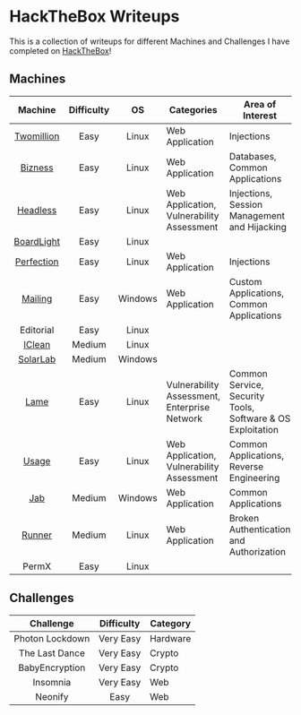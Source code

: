 # HackTheBox Writeups

This is a collection of writeups for different Machines and Challenges I have completed on [HackTheBox](https://www.hackthebox.com/)!

## Machines

| Machine | Difficulty | OS | Categories | Area of Interest
|:-------:|:----------:|:--:|------------|-----------------
| [Twomillion](Machines/Easy/TwoMillion.md) | Easy | Linux | Web Application | Injections
| [Bizness](Machines/Easy/Bizness.md) | Easy | Linux | Web Application | Databases, Common Applications
| [Headless](Machines/Easy/Headless.md) | Easy | Linux | Web Application, Vulnerability Assessment | Injections, Session Management and Hijacking
| [BoardLight](Machines/Easy/BoardLight.md) | Easy | Linux | | 
| [Perfection](Machines/Easy/Perfection.md) | Easy | Linux | Web Application | Injections 
| [Mailing](Machines/Easy/Mailing.md) | Easy | Windows | Web Application | Custom Applications, Common Applications
| Editorial | Easy | Linux | |
| [IClean](Machines/Medium/IClean.md) | Medium | Linux | |
| [SolarLab](Machines/Medium/SolarLab.md) | Medium | Windows | |
| [Lame](Machines/Easy/Lame.md) | Easy | Linux | Vulnerability Assessment, Enterprise Network | Common Service, Security Tools, Software & OS Exploitation
| [Usage](Machines/Easy/Usage.md) | Easy | Linux | Web Application, Vulnerability Assessment | Common Applications, Reverse Engineering
| [Jab](Machines/Medium/Jab.md) | Medium | Windows | Web Application | Common Applications
| [Runner](Machines/Medium/Runner.md) | Medium | Linux | Web Application | Broken Authentication and Authorization
| PermX | Easy | Linux | |

## Challenges

| Challenge | Difficulty | Category
|:---------:|:----------:|------------
| Photon Lockdown | Very Easy | Hardware
| The Last Dance | Very Easy | Crypto
| BabyEncryption | Very Easy | Crypto
| Insomnia | Very Easy | Web
| Neonify | Easy | Web